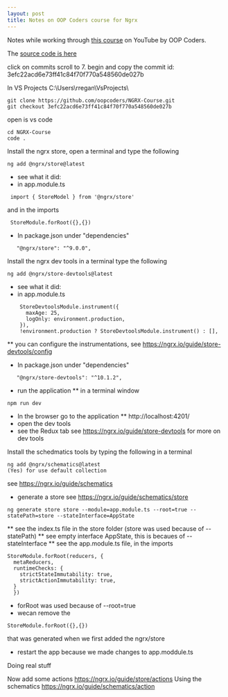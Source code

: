 ```yaml
---
layout: post
title: Notes on OOP Coders course for Ngrx
---
```


Notes while working through [this course](https://www.youtube.com/watch?v=oHmreG1Sul0&list=PLV-DQnYj14bRFWMmuT6ptSL4v5fxMJnOS&index=1) on YouTube by OOP Coders.

The [source code is here](https://github.com/oopcoders/NGRX-Course)

click on commits
scroll to 7. begin and copy the commit id: 3efc22acd6e73ff41c84f70f770a548560de027b


In VS Projects C:\Users\rregan\VsProjects\  
```
git clone https://github.com/oopcoders/NGRX-Course.git
git checkout 3efc22acd6e73ff41c84f70f770a548560de027b
```

open is vs code 
```
cd NGRX-Course
code .
```


Install the ngrx store, open a terminal and type the following 
```
ng add @ngrx/store@latest
```
* see what it did:
* in app.module.ts 
```
 import { StoreModel } from '@ngrx/store'
```
 and in the imports 
```
 StoreModule.forRoot({},{})
```

 * In package.json under "dependencies"
```
   "@ngrx/store": "^9.0.0",
```

Install the ngrx dev tools in a terminal type the following
```
ng add @ngrx/store-devtools@latest
```
* see what it did:
* in app.module.ts
```
    StoreDevtoolsModule.instrument({
      maxAge: 25,
      logOnly: environment.production,
    }),
    !environment.production ? StoreDevtoolsModule.instrument() : [],
```
 ** you can configure the instrumentations, see https://ngrx.io/guide/store-devtools/config
 
 * In package.json under "dependencies"
```
   "@ngrx/store-devtools": "^10.1.2",
```

* run the application
** in a terminal window
```
npm run dev
```
* In the browser go to the application
** http://localhost:4201/
* open the dev tools
* see the Redux tab
see https://ngrx.io/guide/store-devtools for more on dev tools

Install the schedmatics tools by typing the following in a terminal
```
ng add @ngrx/schematics@latest
(Yes) for use default collection
```
see https://ngrx.io/guide/schematics

* generate a store see https://ngrx.io/guide/schematics/store
```
ng generate store store --module=app.module.ts --root=true --statePath=store --stateInterface=AppState
```

** see the index.ts file in the store folder (store was used because of --statePath)
** see empty interface AppState, this is becaues of --stateInterface
** see the app.module.ts file, in the imports
```
StoreModule.forRoot(reducers, {
  metaReducers,
  runtimeChecks: {
    strictStateImmutability: true,
	strictActionImmutability: true,
  }
  })
```
* forRoot was used because of --root=true
* wecan remove the 
```
StoreModule.forRoot({},{})
```
that was generated when we first added the ngrx/store

* restart the app because we made changes to app.moddule.ts

Doing real stuff

Now add some actions https://ngrx.io/guide/store/actions 
Using the schematics https://ngrx.io/guide/schematics/action


